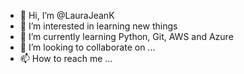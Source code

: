 - 👋 Hi, I’m @LauraJeanK
- 👀 I’m interested in learning new things
- 🌱 I’m currently learning Python, Git, AWS and Azure
- 💞️ I’m looking to collaborate on ...
- 📫 How to reach me ...

<!---
LauraJeanK/LauraJeanK is a ✨ special ✨ repository because its `README.md` (this file) appears on your GitHub profile.
You can click the Preview link to take a look at your changes.
--->
